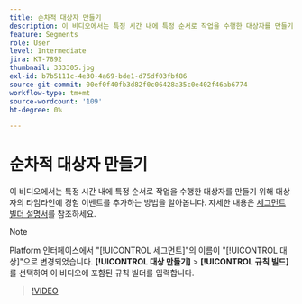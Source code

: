 ```yaml
---
title: 순차적 대상자 만들기
description: 이 비디오에서는 특정 시간 내에 특정 순서로 작업을 수행한 대상자를 만들기 위해 대상자의 타임라인에 경험 이벤트를 추가하는 방법을 알아봅니다.
feature: Segments
role: User
level: Intermediate
jira: KT-7892
thumbnail: 333305.jpg
exl-id: b7b5111c-4e30-4a69-bde1-d75df03fbf86
source-git-commit: 00ef0f40fb3d82f0c06428a35c0e402f46ab6774
workflow-type: tm+mt
source-wordcount: '109'
ht-degree: 0%

---
```


# 순차적 대상자 만들기

이 비디오에서는 특정 시간 내에 특정 순서로 작업을 수행한 대상자를 만들기 위해 대상자의 타임라인에 경험 이벤트를 추가하는 방법을 알아봅니다. 자세한 내용은 [세그먼트 빌더 설명서](https://experienceleague.adobe.com/docs/experience-platform/segmentation/ui/segment-builder.html)를 참조하세요.

>[!NOTE]
>
> Platform 인터페이스에서 &quot;[!UICONTROL 세그먼트]&quot;의 이름이 &quot;[!UICONTROL 대상]&quot;으로 변경되었습니다. **[!UICONTROL 대상 만들기]** > **[!UICONTROL 규칙 빌드]**&#x200B;를 선택하여 이 비디오에 포함된 규칙 빌더를 입력합니다.

>[!VIDEO](https://video.tv.adobe.com/v/333305/?learn=on)

